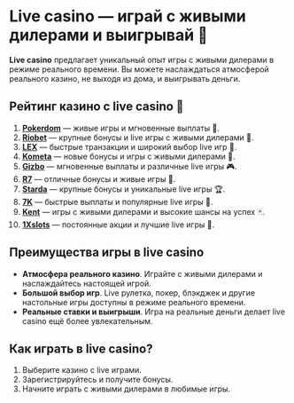 # Live casino — играй с живыми дилерами и выигрывай 🎰

**Live casino** предлагает уникальный опыт игры с живыми дилерами в режиме реального времени. Вы можете наслаждаться атмосферой реального казино, не выходя из дома, и выигрывать деньги.

## Рейтинг казино с live casino 🎯

1. **[Pokerdom](https://brandplay.link/4k77v2yx)** — живые игры и мгновенные выплаты 🎲.
2. **[Riobet](https://brandplay.link/7xBLTPyj)** — крупные бонусы и live игры с живыми дилерами 🎁.
3. **[LEX](https://brandplay.link/zW4hdDFV)** — быстрые транзакции и широкий выбор live игр 💸.
4. **[Kometa](https://brandplay.link/8ZymQJV8)** — новые бонусы и игры с живыми дилерами 🌟.
5. **[Gizbo](https://brandplay.link/bprXw4YV)** — мгновенные выплаты и различные live игры 🎮.
6. **[R7](https://brandplay.link/bMd3Yjsw)** — отличные бонусы и живые игры 🎰.
7. **[Starda](https://brandplay.link/fB7xwRFL)** — крупные бонусы и уникальные live игры 🏆.
8. **[7K](https://brandplay.link/BvQyFShp)** — быстрые выплаты и популярные live игры 🎉.
9. **[Kent](https://brandplay.link/Fv2WP3js)** — игры с живыми дилерами и высокие шансы на успех 🃏.
10. **[1Xslots](https://brandplay.link/hSB1khtr)** — постоянные акции и лучшие live игры 🎰.

## Преимущества игры в live casino

- **Атмосфера реального казино**. Играйте с живыми дилерами и наслаждайтесь настоящей игрой.
- **Большой выбор игр**. Live рулетка, покер, блэкджек и другие настольные игры доступны в режиме реального времени.
- **Реальные ставки и выигрыши**. Игра на реальные деньги делает live casino ещё более увлекательным.

## Как играть в live casino?

1. Выберите казино с live играми.
2. Зарегистрируйтесь и получите бонусы.
3. Начните играть с живыми дилерами в любимые игры.
